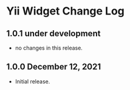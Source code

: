 # Yii Widget Change Log

## 1.0.1 under development

- no changes in this release.

## 1.0.0 December 12, 2021

- Initial release.